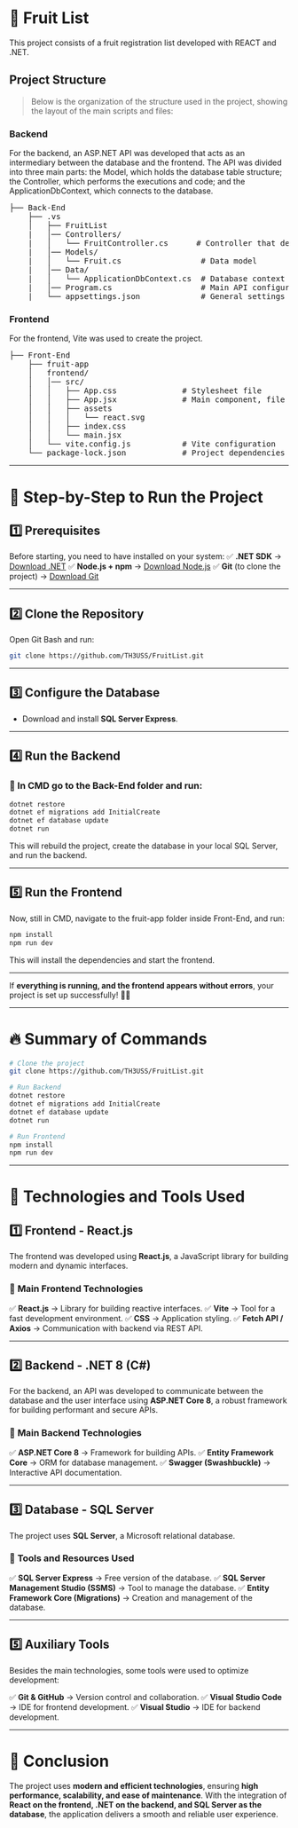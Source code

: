 # 🍍 Fruit List

This project consists of a fruit registration list developed with REACT and .NET.

## **Project Structure**

> Below is the organization of the structure used in the project, showing the layout of the main scripts and files:

### Backend

For the backend, an ASP.NET API was developed that acts as an intermediary between the database and the frontend. The API was divided into three main parts: the Model, which holds the database table structure; the Controller, which performs the executions and code; and the ApplicationDbContext, which connects to the database.

<pre>
├── Back-End
    ├── .vs
    │   ├── FruitList
    |   │── Controllers/
    |   │   └── FruitController.cs      # Controller that defines the API routes
    |   │── Models/
    |   │   └── Fruit.cs                 # Data model
    |   │── Data/
    |   │   └── ApplicationDbContext.cs  # Database context
    |   │── Program.cs                   # Main API configuration
    |   └── appsettings.json             # General settings (includes Connection String)
</pre>

### Frontend

For the frontend, Vite was used to create the project.

<pre>
├── Front-End
    ├── fruit-app
    │   frontend/
    │   │── src/
    │   │   ├── App.css              # Stylesheet file
    │   │   ├── App.jsx              # Main component, file for API calls
    │   │   ├── assets
    │   │   │   └── react.svg
    │   │   ├── index.css
    │   │   └── main.jsx
    │   └── vite.config.js           # Vite configuration
    └── package-lock.json            # Project dependencies
</pre>

---

# **🔹 Step-by-Step to Run the Project**

## **1️⃣ Prerequisites**

Before starting, you need to have installed on your system:
✅ **.NET SDK** → [Download .NET](https://dotnet.microsoft.com/en-us/download)
✅ **Node.js + npm** → [Download Node.js](https://nodejs.org/)
✅ **Git** (to clone the project) → [Download Git](https://git-scm.com/downloads)

---

## **2️⃣ Clone the Repository**

Open Git Bash and run:

```sh
git clone https://github.com/TH3USS/FruitList.git
```

---

## **3️⃣ Configure the Database**

* Download and install **SQL Server Express**.

---

## **4️⃣ Run the Backend**

### 📌 In CMD go to the Back-End folder and run:

```sh
dotnet restore
dotnet ef migrations add InitialCreate
dotnet ef database update
dotnet run
```

This will rebuild the project, create the database in your local SQL Server, and run the backend.

---

## **5️⃣ Run the Frontend**

Now, still in CMD, navigate to the fruit-app folder inside Front-End, and run:

```sh
npm install
npm run dev
```

This will install the dependencies and start the frontend.

---

If **everything is running, and the frontend appears without errors**, your project is set up successfully! 🚀🎉

---

# **🔥 Summary of Commands**

```sh
# Clone the project
git clone https://github.com/TH3USS/FruitList.git

# Run Backend
dotnet restore
dotnet ef migrations add InitialCreate
dotnet ef database update
dotnet run

# Run Frontend
npm install
npm run dev
```

---

# **📌 Technologies and Tools Used**

## **1️⃣ Frontend - React.js**

The frontend was developed using **React.js**, a JavaScript library for building modern and dynamic interfaces.

### 🔹 **Main Frontend Technologies**

✅ **React.js** → Library for building reactive interfaces.
✅ **Vite** → Tool for a fast development environment.
✅ **CSS** → Application styling.
✅ **Fetch API / Axios** → Communication with backend via REST API.

---

## **2️⃣ Backend - .NET 8 (C#)**

For the backend, an API was developed to communicate between the database and the user interface using **ASP.NET Core 8**, a robust framework for building performant and secure APIs.

### 🔹 **Main Backend Technologies**

✅ **ASP.NET Core 8** → Framework for building APIs.
✅ **Entity Framework Core** → ORM for database management.
✅ **Swagger (Swashbuckle)** → Interactive API documentation.

---

## **3️⃣ Database - SQL Server**

The project uses **SQL Server**, a Microsoft relational database.

### 🔹 **Tools and Resources Used**

✅ **SQL Server Express** → Free version of the database.
✅ **SQL Server Management Studio (SSMS)** → Tool to manage the database.
✅ **Entity Framework Core (Migrations)** → Creation and management of the database.

---

## **5️⃣ Auxiliary Tools**

Besides the main technologies, some tools were used to optimize development:

✅ **Git & GitHub** → Version control and collaboration.
✅ **Visual Studio Code** → IDE for frontend development.
✅ **Visual Studio** → IDE for backend development.

---

# **🚀 Conclusion**

The project uses **modern and efficient technologies**, ensuring **high performance, scalability, and ease of maintenance**. With the integration of **React on the frontend, .NET on the backend, and SQL Server as the database**, the application delivers a smooth and reliable user experience.
